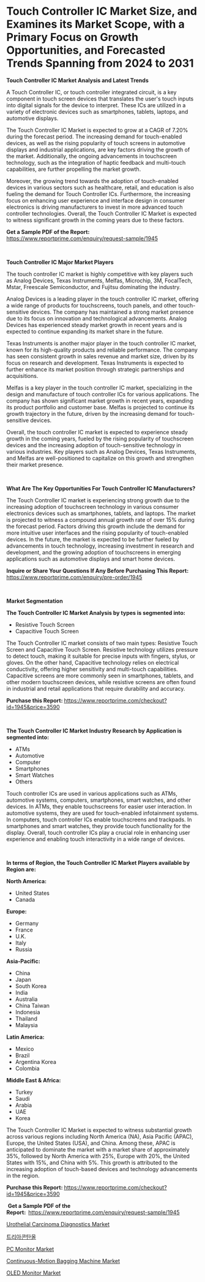 <p><h1>Touch Controller IC Market Size, and Examines its Market Scope, with a Primary Focus on Growth Opportunities, and Forecasted Trends Spanning from 2024 to 2031</h1></p><p><strong>Touch Controller IC Market Analysis and Latest Trends</strong></p>
<p><p>A Touch Controller IC, or touch controller integrated circuit, is a key component in touch screen devices that translates the user's touch inputs into digital signals for the device to interpret. These ICs are utilized in a variety of electronic devices such as smartphones, tablets, laptops, and automotive displays.</p><p>The Touch Controller IC Market is expected to grow at a CAGR of 7.20% during the forecast period. The increasing demand for touch-enabled devices, as well as the rising popularity of touch screens in automotive displays and industrial applications, are key factors driving the growth of the market. Additionally, the ongoing advancements in touchscreen technology, such as the integration of haptic feedback and multi-touch capabilities, are further propelling the market growth.</p><p>Moreover, the growing trend towards the adoption of touch-enabled devices in various sectors such as healthcare, retail, and education is also fueling the demand for Touch Controller ICs. Furthermore, the increasing focus on enhancing user experience and interface design in consumer electronics is driving manufacturers to invest in more advanced touch controller technologies. Overall, the Touch Controller IC Market is expected to witness significant growth in the coming years due to these factors.</p></p>
<p><strong>Get a Sample PDF of the Report:&nbsp;</strong> <a href="https://www.reportprime.com/enquiry/request-sample/1945">https://www.reportprime.com/enquiry/request-sample/1945</a></p>
<p>&nbsp;</p>
<p><strong>Touch Controller IC Major Market Players</strong></p>
<p><p>The touch controller IC market is highly competitive with key players such as Analog Devices, Texas Instruments, Melfas, Microchip, 3M, FocalTech, Mstar, Freescale Semiconductor, and Fujitsu dominating the industry. </p><p>Analog Devices is a leading player in the touch controller IC market, offering a wide range of products for touchscreens, touch panels, and other touch-sensitive devices. The company has maintained a strong market presence due to its focus on innovation and technological advancements. Analog Devices has experienced steady market growth in recent years and is expected to continue expanding its market share in the future.</p><p>Texas Instruments is another major player in the touch controller IC market, known for its high-quality products and reliable performance. The company has seen consistent growth in sales revenue and market size, driven by its focus on research and development. Texas Instruments is expected to further enhance its market position through strategic partnerships and acquisitions.</p><p>Melfas is a key player in the touch controller IC market, specializing in the design and manufacture of touch controller ICs for various applications. The company has shown significant market growth in recent years, expanding its product portfolio and customer base. Melfas is projected to continue its growth trajectory in the future, driven by the increasing demand for touch-sensitive devices.</p><p>Overall, the touch controller IC market is expected to experience steady growth in the coming years, fueled by the rising popularity of touchscreen devices and the increasing adoption of touch-sensitive technology in various industries. Key players such as Analog Devices, Texas Instruments, and Melfas are well-positioned to capitalize on this growth and strengthen their market presence.</p></p>
<p>&nbsp;</p>
<p><strong>What Are The Key Opportunities For Touch Controller IC Manufacturers?</strong></p>
<p><p>The Touch Controller IC market is experiencing strong growth due to the increasing adoption of touchscreen technology in various consumer electronics devices such as smartphones, tablets, and laptops. The market is projected to witness a compound annual growth rate of over 15% during the forecast period. Factors driving this growth include the demand for more intuitive user interfaces and the rising popularity of touch-enabled devices. In the future, the market is expected to be further fueled by advancements in touch technology, increasing investment in research and development, and the growing adoption of touchscreens in emerging applications such as automotive displays and smart home devices.</p></p>
<p><strong>Inquire or Share Your Questions If Any Before Purchasing This Report:</strong> <a href="https://www.reportprime.com/enquiry/pre-order/1945">https://www.reportprime.com/enquiry/pre-order/1945</a></p>
<p>&nbsp;</p>
<p><strong>Market Segmentation</strong></p>
<p><strong>The Touch Controller IC Market Analysis by types is segmented into:</strong></p>
<p><ul><li>Resistive Touch Screen</li><li>Capacitive Touch Screen</li></ul></p>
<p><p>The Touch Controller IC market consists of two main types: Resistive Touch Screen and Capacitive Touch Screen. Resistive technology utilizes pressure to detect touch, making it suitable for precise inputs with fingers, stylus, or gloves. On the other hand, Capacitive technology relies on electrical conductivity, offering higher sensitivity and multi-touch capabilities. Capacitive screens are more commonly seen in smartphones, tablets, and other modern touchscreen devices, while resistive screens are often found in industrial and retail applications that require durability and accuracy.</p></p>
<p><strong>Purchase this Report:&nbsp;</strong><a href="https://www.reportprime.com/checkout?id=1945&price=3590">https://www.reportprime.com/checkout?id=1945&price=3590</a></p>
<p>&nbsp;</p>
<p><strong>The Touch Controller IC Market Industry Research by Application is segmented into:</strong></p>
<p><ul><li>ATMs</li><li>Automotive</li><li>Computer</li><li>Smartphones</li><li>Smart Watches</li><li>Others</li></ul></p>
<p><p>Touch controller ICs are used in various applications such as ATMs, automotive systems, computers, smartphones, smart watches, and other devices. In ATMs, they enable touchscreens for easier user interaction. In automotive systems, they are used for touch-enabled infotainment systems. In computers, touch controller ICs enable touchscreens and trackpads. In smartphones and smart watches, they provide touch functionality for the display. Overall, touch controller ICs play a crucial role in enhancing user experience and enabling touch interactivity in a wide range of devices.</p></p>
<p>&nbsp;</p>
<p><strong>In terms of Region, the Touch Controller IC Market Players available by Region are:</strong></p>
<p>
    <p> <strong> North America: </strong>
        <ul>
            <li>United States</li>
            <li>Canada</li>
        </ul>
        </p> 
    <p> <strong> Europe: </strong>
        <ul>
            <li>Germany</li>
            <li>France</li>
            <li>U.K.</li>
            <li>Italy</li>
            <li>Russia</li>
        </ul>
        </p> 
    <p> <strong> Asia-Pacific: </strong>
        <ul>
            <li>China</li>
            <li>Japan</li>
            <li>South Korea</li>
            <li>India</li>
            <li>Australia</li>
            <li>China Taiwan</li>
            <li>Indonesia</li>
            <li>Thailand</li>
            <li>Malaysia</li>
        </ul>
        </p> 
    <p> <strong> Latin America: </strong>
        <ul>
            <li>Mexico</li>
            <li>Brazil</li>
            <li>Argentina Korea</li>
            <li>Colombia</li>
        </ul>
        </p> 
    <p> <strong> Middle East & Africa: </strong>
        <ul>
            <li>Turkey</li>
            <li>Saudi</li>
            <li>Arabia</li>
            <li>UAE</li>
            <li>Korea</li>
        </ul>
    </p>
    </p>
<p><p>The Touch Controller IC Market is expected to witness substantial growth across various regions including North America (NA), Asia Pacific (APAC), Europe, the United States (USA), and China. Among these, APAC is anticipated to dominate the market with a market share of approximately 35%, followed by North America with 25%, Europe with 20%, the United States with 15%, and China with 5%. This growth is attributed to the increasing adoption of touch-based devices and technology advancements in the region.</p></p>
<p><strong>Purchase this Report: </strong><a href="https://www.reportprime.com/checkout?id=1945&price=3590">https://www.reportprime.com/checkout?id=1945&price=3590</a></p>
<p>&nbsp;<strong>Get a Sample PDF of the Report:&nbsp;&nbsp;</strong><a href="https://www.reportprime.com/enquiry/request-sample/1945">https://www.reportprime.com/enquiry/request-sample/1945</a></p>
<p><strong></strong></p>
<p><p><a href="https://www.linkedin.com/pulse/urothelial-carcinoma-diagnostics-market-size-reflecting-g9gvc?trackingId=%2B9qwAfKNdy4sf%2BxPuWPr5A%3D%3D">Urothelial Carcinoma Diagnostics Market</a></p><p><a href="https://github.com/hxzi07639916/Market-Research-Report-List-1/blob/main/25371499895.md">트리아콘탄올</a></p><p><a href="https://github.com/biheemgalvinlouises6hokrh3h/Market-Research-Report-List-1/blob/main/pc-monitor-market.md">PC Monitor Market</a></p><p><a href="https://www.linkedin.com/pulse/continuous-motion-bagging-machine-market-research-report-forecasted-8ckpc?trackingId=PW%2FP9GwcJJ3ZlnxsQBnOgg%3D%3D">Continuous-Motion Bagging Machine Market</a></p><p><a href="https://github.com/mabutironaldo/Market-Research-Report-List-3/blob/main/oled-monitor-market.md">OLED Monitor Market</a></p></p>